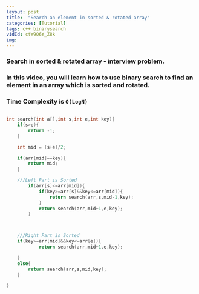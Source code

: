 ```yaml
---
layout: post
title:  "Search an element in sorted & rotated array"
categories: [Tutorial]
tags: c++ binarysearch
vidId: ctW9Q6Y_Z8k
img: 
---
```



### Search in sorted & rotated array - interview problem.
### In this video, you will learn how to use binary search to find an element in an array which is sorted and rotated.

### Time Complexity is `O(LogN)`

```c

int search(int a[],int s,int e,int key){
    if(s>e){
        return -1;
    }

    int mid = (s+e)/2;

    if(arr[mid]==key){
        return mid;
    }

    ///Left Part is Sorted
        if(arr[s]<=arr[mid]){
            if(key>=arr[s]&&key<=arr[mid]){
                return search(arr,s,mid-1,key);
            }
            return search(arr,mid+1,e,key);
        }



    ///Right Part is Sorted
    if(key>=arr[mid]&&key<=arr[e]){
            return search(arr,mid+1,e,key);

    }
    else{
        return search(arr,s,mid,key);
    }

}

```
